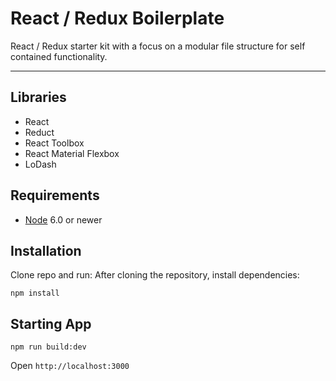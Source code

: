 # React / Redux Boilerplate

React / Redux starter kit with a focus on a modular file structure for self contained functionality.

---

## Libraries
- React
- Reduct
- React Toolbox
- React Material Flexbox
- LoDash

## Requirements

- [Node](https://nodejs.org) 6.0 or newer

## Installation

Clone repo and run:
After cloning the repository, install dependencies:

```
npm install
```

## Starting App

```
npm run build:dev
```

Open `http://localhost:3000`
